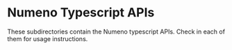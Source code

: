 # Numeno Typescript APIs

These subdirectories contain the Numeno typescript APIs. Check in each of them for usage instructions.
